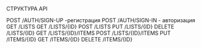 СТРУКТУРА АРІ

POST /AUTH/SIGN-UP -регистрация
POST /AUTH/SIGN-IN - авторизация
GET /LISTS
GET /LISTS/{ID}
POST /LISTS
PUT /LISTS/{ID}
DELETE /LISTS/{ID} GET /LISTS/{ID}/ITEMS POST /LISTS/{ID}/ITEMS
PUT /ITEMS/{ID} GET /ITEMS/{ID}
DELETE /ITEMS/{ID}